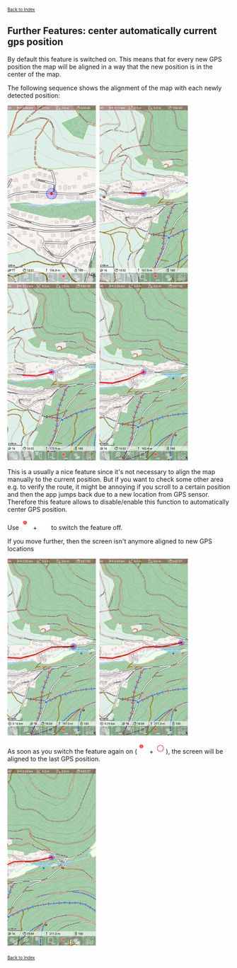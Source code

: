 <small><small>[Back to Index](../../../index.md)</small></small>

## Further Features: center automatically current gps position

By default this feature is switched on. This means that for every new GPS 
position the map will be aligned in a way that the new position is in the center
of the map.

The following sequence shows the alignment of the map with each newly detected position:

<img src="./center1.png" width="200" />&nbsp;
<img src="./center2.png" width="200" />&nbsp;
<img src="./center3.png" width="200" />&nbsp;
<img src="./center4.png" width="200" />&nbsp;

This is a usually a nice feature since it's not necessary to align the map 
manually to the current position. But if you want to check some other area
e.g. to verify the route, it might be annoying if you scroll to a certain position
and then the app jumps back due to a new location from GPS sensor. Therefore this
feature allows to disable/enable this function to automatically center GPS position.

Use <img src="../../../icons/group_record2.svg" width="24"/> + <img src="../../../icons/center1.svg" width="24"/> to switch the feature off.

If you move further, then the screen isn't anymore aligned to new GPS locations

<img src="./center5.png" width="200" />&nbsp;
<img src="./center6.png" width="200" />&nbsp;

As soon as you switch the feature again on
(<img src="../../../icons/group_record2.svg" width="24"/> + <img src="../../../icons/center2.svg" width="24"/>), the screen will be aligned
to the last GPS position.

<img src="./center7.png" width="200" />&nbsp;


<small><small>[Back to Index](../../../index.md)</small></small>